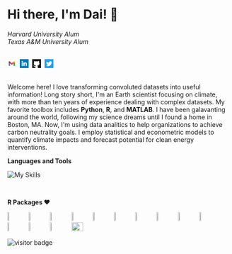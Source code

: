 # Hi there, I'm Dai! 👋
 
_Harvard University Alum_<br>
_Texas A&M University Alum_

<br>
<a href="mailto:daiannestarr@gmail.com">
<img src="https://github.com/edent/SuperTinyIcons/blob/df4f6767394eb2cbfa11330bcd0ddecac9a0d42b/images/svg/gmail.svg" width="4%" height="44%"></a>&nbsp;

<a href="http://www.linkedin.com/in/dfstarr"> 
<img src="https://github.com/edent/SuperTinyIcons/blob/df4f6767394eb2cbfa11330bcd0ddecac9a0d42b/images/svg/linkedin.svg" width="4%" height="4%"></a>&nbsp;

<a href="http://www.github.com/daistarr"> 
<img src="https://github.com/edent/SuperTinyIcons/blob/df4f6767394eb2cbfa11330bcd0ddecac9a0d42b/images/svg/github.svg" width="4%" height="4%"></a>&nbsp;

<a href="https://twitter.com/DaianneStarr"> 
<img src="https://github.com/edent/SuperTinyIcons/blob/df4f6767394eb2cbfa11330bcd0ddecac9a0d42b/images/svg/twitter.svg" width="4%" height="4%"></a>

<br>
&nbsp;

Welcome here! I love transforming convoluted datasets into useful information! Long story short, I'm an Earth scientist focusing on climate,  with more than ten years of experience dealing with complex datasets. My favorite toolbox includes **Python**, **R**, and **MATLAB**. I have been galavanting around the world, following my science dreams until I found a home in Boston, MA. Now, I'm using data analitics to help organizations to achieve carbon neutrality goals. I employ statistical and econometric models to quantify climate impacts and forecast potential for clean energy interventions. 

**Languages and Tools**

![My Skills](https://skillicons.dev/icons?i=github,py,matlab,r)

<br>

**R Packages :heart:**

<img src="https://github.com/anouel/hex-stickers/blob/3bac33ce732bfd29df551d4fdc8452f4db42acf6/SVG/ggplot2.svg" width="8%" height="8%">&nbsp;
<img src="https://github.com/anouel/hex-stickers/blob/3bac33ce732bfd29df551d4fdc8452f4db42acf6/SVG/tidyverse.svg" width="8%" height="8%">&nbsp;
<img src="https://github.com/anouel/hex-stickers/blob/3bac33ce732bfd29df551d4fdc8452f4db42acf6/SVG/shiny.svg" width="8%" height="8%">&nbsp;
<img src="https://github.com/anouel/hex-stickers/blob/3bac33ce732bfd29df551d4fdc8452f4db42acf6/SVG/stringr.svg" width="8%" height="8%">&nbsp;
<img src="https://github.com/anouel/hex-stickers/blob/3bac33ce732bfd29df551d4fdc8452f4db42acf6/SVG/rmarkdown.svg" width="8%" height="8%">&nbsp;
<img src="https://github.com/anouel/hex-stickers/blob/3bac33ce732bfd29df551d4fdc8452f4db42acf6/SVG/reprex.svg" width="8%" height="8%">&nbsp;
<img src="https://github.com/anouel/hex-stickers/blob/3bac33ce732bfd29df551d4fdc8452f4db42acf6/SVG/lubridate.svg" width="8%" height="8%">&nbsp;
<img src="https://github.com/anouel/hex-stickers/blob/3bac33ce732bfd29df551d4fdc8452f4db42acf6/SVG/pipe.svg" width="8%" height="8%">&nbsp;
<img src="https://github.com/anouel/hex-stickers/blob/3bac33ce732bfd29df551d4fdc8452f4db42acf6/SVG/purrr.svg" width="8%" height="8%">&nbsp;
<img src="https://github.com/anouel/hex-stickers/blob/3bac33ce732bfd29df551d4fdc8452f4db42acf6/SVG/forcats.svg" width="8%" height="8%">&nbsp;
<img src="https://github.com/moderndive/moderndive/blob/90ab0ddc8ba2a777cbc0809174558184c6b62b9b/images/hex_blue_text.png" width="8%" height="8%">&nbsp;
<img src="https://github.com/thomasp85/gganimate/blob/7cd46dc2bc8cf18c1c81f6ef7fc4d00a1d57a385/man/figures/logo.png" width="8%" height="8%">&nbsp;
<img src="https://github.com/anouel/hex-stickers/blob/3bac33ce732bfd29df551d4fdc8452f4db42acf6/SVG/RStudio.svg" width="8%" height="8%">&nbsp;
<img src="https://github.com/plotly/plotly.R/blob/9ee548023bba6d68dd953f46485b2e611026766b/man/figures/plotly.png" width="23%" height="23%">

![visitor badge](https://visitor-badge.glitch.me/badge?page_id=jwenjian.visitor-badge)

<!--
**daistarr/daistarr** is a ✨ _special_ ✨ repository because its `README.md` (this file) appears on your GitHub profile.

Here are some ideas to get you started:

- 🔭 I’m currently working on ...
- 🌱 I’m currently learning ...
- 👯 I’m looking to collaborate on ...
- 🤔 I’m looking for help with ...
- 💬 Ask me about ...
- 📫 How to reach me: ...
- 😄 Pronouns: ...
- ⚡ Fun fact: ...
-->
